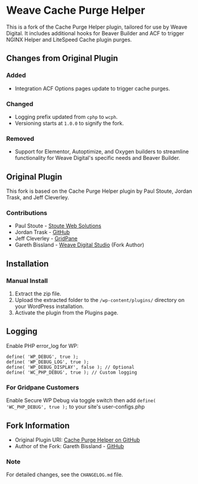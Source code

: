 # Weave Cache Purge Helper

This is a fork of the Cache Purge Helper plugin, tailored for use by Weave Digital. It includes additional hooks for Beaver Builder and ACF to trigger NGINX Helper and LiteSpeed Cache plugin purges.

## Changes from Original Plugin

### Added
- Integration ACF Options pages update to trigger cache purges.

### Changed
- Logging prefix updated from `cphp` to `wcph`.
- Versioning starts at `1.0.0` to signify the fork.

### Removed
- Support for Elementor, Autoptimize, and Oxygen builders to streamline functionality for Weave Digital's specific needs and Beaver Builder.

## Original Plugin
This fork is based on the Cache Purge Helper plugin by Paul Stoute, Jordan Trask, and Jeff Cleverley.

### Contributions
* Paul Stoute - [Stoute Web Solutions](https://stoutewebsolutions.com/)
* Jordan Trask - [GitHub](https://github.com/jordantrizz)
* Jeff Cleverley - [GridPane](https://gridpane.com)
* Gareth Bissland - [Weave Digital Studio](https://weave.co.nz) (Fork Author)

## Installation

### Manual Install
1. Extract the zip file.
2. Upload the extracted folder to the `/wp-content/plugins/` directory on your WordPress installation.
3. Activate the plugin from the Plugins page.

## Logging

Enable PHP error_log for WP:

```
define( 'WP_DEBUG', true );
define( 'WP_DEBUG_LOG', true );
define( 'WP_DEBUG_DISPLAY', false ); // Optional
define( 'WC_PHP_DEBUG', true ); // Custom logging
```

### For Gridpane Customers

Enable Secure WP Debug via toggle switch then add   `define( 'WC_PHP_DEBUG', true );`   to your site's user-configs.php


## Fork Information
* Original Plugin URI: [Cache Purge Helper on GitHub](https://github.com/managingwp/cache-purge-helper)
* Author of the Fork: Gareth Bissland - [GitHub](https://github.com/gbissland)

### Note
For detailed changes, see the `CHANGELOG.md` file.
